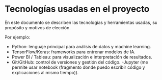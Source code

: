 # Tecnologías usadas en el proyecto

En este documento se describen las tecnologías y herramientas usadas, su propósito y motivos de elección.

Por ejemplo:
- Python: lenguaje principal para análisis de datos y machine learning.
- TensorFlow/Keras: frameworks para entrenar modelos de IA.
- Power BI / Tableau: para visualización e interpretación de resultados.
- Git/GitHub: control de versiones y gestión del código.
-Jupyter (me permite usar notebook (fragmento donde puedo escribir código y explicaciones al mismo tiempo)).